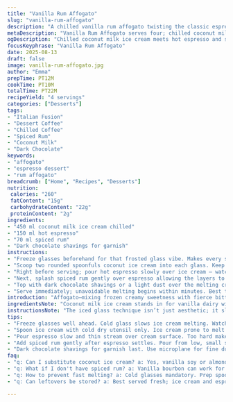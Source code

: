 ```yaml
---
title: "Vanilla Rum Affogato"
slug: "vanilla-rum-affogato"
description: "A chilled vanilla rum affogato twisting the classic espresso and vanilla ice cream combo. Using spiced rum instead of plain cream liqueur shifts the aroma while swapping vanilla ice cream for coconut milk ice cream adds a tropical hint. Quick prep and fast serve keep textures perfect. Warm espresso poured onto frozen cream melds bitter, sweet, boozy notes with silky, cold creaminess. No fancy gear needed. Just clean glasses and timing locked to the melting point. A splash of dark chocolate shavings on top pulls it into something richer. No nuts, gluten or eggs."
metaDescription: "Vanilla Rum Affogato serves four; chilled coconut milk ice cream layered with hot espresso and spiced rum. Dark chocolate shavings finish it off."
ogDescription: "Chilled coconut milk ice cream meets hot espresso and spiced rum; topped with dark chocolate shavings. A quick, layered cold-hot contrast for four servings."
focusKeyphrase: "Vanilla Rum Affogato"
date: 2025-08-13
draft: false
image: vanilla-rum-affogato.jpg
author: "Emma"
prepTime: PT12M
cookTime: PT10M
totalTime: PT22M
recipeYield: "4 servings"
categories: ["Desserts"]
tags:
- "Italian Fusion"
- "Dessert Coffee"
- "Chilled Coffee"
- "Spiced Rum"
- "Coconut Milk"
- "Dark Chocolate"
keywords:
- "affogato"
- "espresso dessert"
- "rum affogato"
breadcrumb: ["Home", "Recipes", "Desserts"]
nutrition: 
 calories: "260"
 fatContent: "15g"
 carbohydrateContent: "22g"
 proteinContent: "2g"
ingredients:
- "450 ml coconut milk ice cream chilled"
- "150 ml hot espresso"
- "70 ml spiced rum"
- "Dark chocolate shavings for garnish"
instructions:
- "Freeze glasses beforehand for that frosted glass vibe. Makes every sip colder longer."
- "Scoop two rounded spoonfuls coconut ice cream into each glass. Keep glass still, no melting yet."
- "Right before serving; pour hot espresso slowly over ice cream – watch the foam bubble and rise like a mini volcano."
- "Next, splash spiced rum gently over espresso allowing the layers to mingle but not blend completely. Aromatics hit first."
- "Top with dark chocolate shavings or a light dust over the melting cream surface. Adds scent, crunch, bitterness."
- "Serve immediately; unavoidable melting begins within minutes. Best to finish while cold meets hot balance is fresh."
introduction: "Affogato—mixing frozen creamy sweetness with fierce bitter espresso. The classic? Vanilla ice cream, espresso shot, drizzle of sweet cream liqueur. I swapped vanilla ice cream for coconut milk ice cream — subtler sweetness, hint of coconut fat smoothness. Then, spiced rum replaces cream liqueur. Different weight, different punch. Watch textures: ice cream should not melt too fast or espresso loses character. Heat in espresso makes cold cream sigh; captures fleeting melting texture. It's quick chatter laced with burn of rum and smooth cold cream. Add crunch - dark chocolate shavings — my little secret chaos of textures. A four-minute top-secret rule: serve before ice cream starts to drown. I’ve tested temp and timing. Instant serve is key; anything else turns into sad soup."
ingredientsNote: "Coconut milk ice cream stands in for vanilla dairy with a tropical twist. If unavailable, a good vanilla soy or almond ice cream works but may alter melting pace and flavor slightly. Spiced rum fills the vanilla cream liqueur gap with deeper, complex spice notes — think cinnamon, clove, nutmeg — more potent aroma. If you lack spiced rum, a vanilla bourbon or even a coffee-flavored liqueur can — cautiously — fill in but stir gently. Chocolate shavings? Use a microplane or sharp knife. Darker chocolates balance the sweetness and add contrasting bitterness and crunch. Glass chilling is essential to hold ice cream longer; skip and expect rapid melting. Espresso should be fresh and hot; under-extracted coffee risks dullness, over-extracted brings unwelcome bitterness."
instructionsNote: "The iced glass technique isn’t just aesthetic; it slows melting dramatically. Scoop ice cream with dry, cold spoons to prevent melting during prep. Pour hot espresso in a thin stream over ice cream — too hard, you risk splashes, breaking smooth texture into foam too quickly. Layer spiced rum last for aromatic topnotes; pouring on directly before espresso results in mixed flavour and lost aroma. Garnishing right at final moment maintains visual contrast and crunch. Timing is intuitive — thick melted cream edges signal too late to serve. The secret: meld hot and cold immediately before serving, capturing momentary balance. Espresso temperature matters — no lukewarm shots, they kill any contrast. Keep espresso shot short and intense, not too bitter, not too bland."
tips:
- "Freeze glasses well ahead. Cold glass slows ice cream melting. Watch for condensation; if heavy, wipe dry or ice cream melts faster. Makes sipping last longer; floating layers clearer visually. Try clear glasses to see the espresso swirl. Keeps hot and cold contrast vivid. Without chill, layers blur fast. Timing is vital here. Ice cream warm? Espresso cools too fast; no good separation. Glass temp first priority."
- "Spoon ice cream with cold dry utensil only. Ice cream prone to melt on contact if spoon warm or wet. Scoop quick, firm; no drips. Rounded spoonfuls stack better. Overfill leads to fast melt, espresso swamping cream. Less is more. Once in glass, hold steady; jostle kills layers instantly. Patience at this stage saves texture battle. Experiment with ice cream brands for melt resistance. Fat content matters, different bases melt differently."
- "Pour espresso slow and thin stream over cream surface. Too hard makes foam, breaking smooth texture. Foam signals hot-slow melting start; listen to hiss and bubble rise. Quick pouring breaks cream edges; ugly texture. Hotter espresso shortens melting window. Pull shot last second, pour immediately. Bloom on ice cream surface means ready to layer rum next. Espresso temperature controls layers visually and tastewise."
- "Add spiced rum gently after espresso settles. Pour from low, small stream across surface. Aromatic topnotes layer, do not mix fully. If added first, flavors blend dull; timing changes aroma perception drastically. Rum quality impacts spike and spice. Vanilla bourbon alternative changes profile, coffee liqueur risks sweetness overdose. Not boiling hot or warm rum; room temp best. Stirring ruins layering. Let aromas surface naturally."
- "Dark chocolate shavings for garnish last. Use microplane for fine dust or thin curls with sharp knife. Crunch contrast important; melts quickly otherwise. Dark chocolate bitters cut sweetness and fat. Sprinkle just before serving; melts under heat fast. More chocolate means bitterness grows, balance carefully. Use high cacao for richer effect. Texture important here; chocolate sound crunch enhances experience. Skip nuts entirely for texture purity."
faq:
- "q: Can I substitute coconut ice cream? a: Yes, vanilla soy or almond ice cream works. Notes on melt vary, almond sometimes too fast. Soy usually holds shape better but flavor shifts. Expect subtle texture changes. Adjust espresso temp or glass chill time accordingly. Coconut fat adds creaminess; missing that leads to thinner mouthfeel."
- "q: What if I don't have spiced rum? a: Vanilla bourbon can work for warmth and subtle spice. Coffee-flavored liqueur adds bitter sweetness; use cautiously. Avoid plain rum or it gets flat. If no alcohol preferred, try rum extract but add little; overpowering easily. Each alternative alters aroma and layering behavior, test small serving first."
- "q: How to prevent fast melting? a: Cold glasses mandatory. Prep spoon and ice cream in fridge. Pour hot espresso last minute; quick pouring keeps layers distinct. Avoid warm kitchens or direct heat nearby. Timing from esp shot to first sip under four minutes usually. Stirring ruins layers and speeds melt. Using denser ice cream slows melt, avoid low-fat kinds here."
- "q: Can leftovers be stored? a: Best served fresh; ice cream and espresso do not hold well combined. But if needed, separate components chilled, espresso reheated fresh. Store ice cream in freezer tightly covered only. Do not mix and store; texture and flavor degrade fast. Dark chocolate on top melts or softens, garnish last minute again. Realistically, no good storage for full assembled affogato."

---
```


